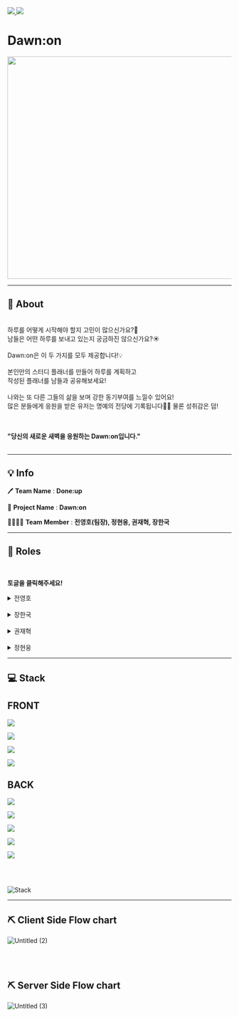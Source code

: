 <a href="https://dawn-on.club">![](https://img.shields.io/badge/PROJECT-Dawn:on-8085f1?style=for-the-badge) </a>
![](https://img.shields.io/badge/Team-Done:up-blue?style=for-the-badge)
# Dawn:on


<img src="https://user-images.githubusercontent.com/75114956/120579352-52355c80-c462-11eb-9837-6164ccdee041.jpeg?raw=true"  width="850" height="500">


*************

## 🔎 About

<br />
하루를 어떻게 시작해야 할지 고민이 많으신가요?🤔<br />
남들은 어떤 하루를 보내고 있는지 궁금하진 않으신가요?☀️<br />
<br />
Dawn:on은 이 두 가지를 모두 제공합니다!💡<br />
<br />
본인만의 스터디 플래너를 만들어 하루를 계획하고<br />
작성된 플래너를 남들과 공유해보세요! <br />
<br />
나와는 또 다른 그들의 삶을 보며 강한 동기부여를 느낄수 있어요!<br />
많은 분들에게 응원을 받은 유저는 명예의 전당에 기록됩니다👍🏻 물론 성취감은 덤!<br />
<br />
<br />

**"당신의 새로운 새벽을 응원하는 Dawn:on입니다."**
<br />
<br />

*************

## 💡 Info


🖊  **Team Name** : **Done:up**<br />

📙 **Project Name** : **Dawn:on**<br />

👨‍👨‍👧‍👧  **Team Member** : **전영호(팀장), 정현웅, 권재혁, 장한국** <br />


******

## 📌 Roles
<br />

**토글을 클릭해주세요!**

<details>
<summary>전영호</summary>

<ul>
   <br />
<a href=https://github.com/Hprogram target="_blank"><img src=https://img.shields.io/badge/github-Youngho--jeon-f7d000?style=for-the-badge&logo=GitHub/></a><br />
<img src=https://img.shields.io/badge/position-back--end-black?style=for-the-badge />

- Position: Team Leader, Back-End
- Stack: `Typescript`, `TypeORM`, `Node.js`,  `NestJS`, `MySql`,  `PassPort`, `JWT`
- Contributions
    - **Basic**
        - 아이디어 기획
        - 와이어 프레임 작성
        - 플로우차트 작성
        - WIKI
        - READ.ME
        - 스키마에 따른 관계 설정 및 엔티티 생성
    - **Post컨트롤러**
        - 인기순,최신순 & 직업,닉네임,태그별 검색[Get]
        - 좋아요[Get]
        - 포스팅[Get]
        - 개인피드[Get,Patch,Delete]
        - 모아보기피드[Get]
    - **Guard**
        - 로컬 로그인
        - 소셜 로그인:[구글,카카오]

</details>

<br/>

<details>
<summary>장한국</summary>

<ul>
   <br />
<a href=https://github.com/gookgookJ target="_blank"><img src=https://img.shields.io/badge/github-Hangook--jang-blue?style=for-the-badge&logo=GitHub/></a><br />
<img src=https://img.shields.io/badge/position-back--end-black?style=for-the-badge />

- Position: Team Member, Back-End
- Stack: `Typescript`, `TypeORM`, `Node.js`,  `NestJS`, `MySql`, `AWS` `PassPort` `JWT`
- Contributions
    - **Basic**
        - 아이디어 기획
        - 와이어 프레임 작성
        - 플로우차트 작성
        - WIKI
        - READ.ME
        - 스키마에 따른 관계 설정 및 엔티티 생성
    - **Auth컨트롤러**
        - 회원가입[Post]
        - 로그인[Post]
        - 소셜로그인[Get]
        - 로그아웃[Post]
        - 마이페이지[Get,Patch]
    - **Guard**
        - 로컬 로그인
        - 소셜 로그인:[구글,카카오]
    - **Deploy**
        - AWS[EC2,RDS,S3,Cloud Front,Route53,Certificate Manager]

</details>

<br/>

<details>
<summary>권재혁</summary>

<ul>
   <br />
<a href=https://github.com/allofhyuk target="_blank"><img src=https://img.shields.io/badge/github-JaeHyuk--gwon-2b3390?style=for-the-badge&logo=GitHub/></a><br />
<img src=https://img.shields.io/badge/position-front--end-blueviolet?style=for-the-badge />

- Position: Team Member, Front-End
- Stack: `Typescript`, ``, `` ``
- Contributions
    - **Basic**
        - 아이디어 기획
        - 와이어 프레임 작성
        - 플로우차트 작성
        - WIKI
        - READ.ME
    - **Front-End**
        - 와이어프레임 설계
- 
- 
- 
</details>

<br/>

<details>
<summary>정현웅</summary>

<ul>
   <br />
<a href=https://github.com/Jeong-HW target="_blank"><img src=https://img.shields.io/badge/github-Hyunwoog--Jeong-pink?style=for-the-badge&logo=GitHub/></a><br />
<img src=https://img.shields.io/badge/position-front--end-black?style=for-the-badge />

- Position: Team Member, Front-End
- Stack: `Typescript`, `React-Redux`, `Axios`, `React` , `React-Hook` 
- Contributions
    - **Basic**
        - 아이디어 기획
        - 와이어 프레임 작성
        - 플로우차트 작성
        - WIKI
        - READ.ME
    - **Front-End**
        - 와이어 프레임 설계
- 
- 
- 
</details>
   

*************
   
## 💻 Stack
## FRONT
![](https://img.shields.io/badge/FRONT--end-Typescript-007ACC?style=for-the-badge&logo=TypeScript)
   
![](https://img.shields.io/badge/FRONT--end-React-61DAFB?style=for-the-badge&logo=React)
   
![](https://img.shields.io/badge/FRONT--end-React--hooks-61DAFB?style=for-the-badge&logo=React)
   
![](https://img.shields.io/badge/FRONT--end-Redux-7b40bd?style=for-the-badge&logo=Redux)
   
## BACK
![](https://img.shields.io/badge/BACK--end-Node.js-7cb700?style=for-the-badge&logo=node.js)
   
![](https://img.shields.io/badge/BACK--end-Nestjs-d7214e?style=for-the-badge&logo=nestjs)
   
![](https://img.shields.io/badge/BACK--end-Mysql-086289?style=for-the-badge&logo=mysql)
   
![](https://img.shields.io/badge/BACK--end-typeorm-f60d01?style=for-the-badge&logo=Typeorm)
   
![](https://img.shields.io/badge/BACK--end-AWS--deploy-f79400?style=for-the-badge&logo=amazon%20aws)
   
 <br/>
 <br/>

 ![Stack](https://user-images.githubusercontent.com/75114956/120984960-1c6fdb00-c7b6-11eb-80cf-5be9c0d68e5d.jpg)


 *************
 ## ⛏ Client Side Flow chart
 
![Untitled (2)](https://user-images.githubusercontent.com/75114956/120616942-9d686300-c494-11eb-94a1-cffb5b4eeb82.jpg)

<br />
<br />
   
 ## ⛏ Server Side Flow chart
   

![Untitled (3)](https://user-images.githubusercontent.com/75114956/120624269-7e210400-c49b-11eb-8cd1-2f9175e0eb99.jpg)



